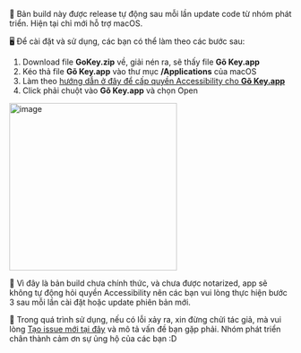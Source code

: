 🍎 Bản build này được release tự động sau mỗi lần update code từ nhóm phát triển. Hiện tại chỉ mới hỗ trợ macOS.

🖥 Để cài đặt và sử dụng, các bạn có thể làm theo các bước sau:

1. Download file **GoKey.zip** về, giải nén ra, sẽ thấy file **Gõ Key.app**
2. Kéo thả file **Gõ Key.app** vào thư mục **/Applications** của macOS
3. Làm theo [hướng dẫn ở đây để cấp quyền Accessibility cho **Gõ Key.app**](https://github.com/huytd/goxkey/wiki/H%C6%B0%E1%BB%9Bng-d%E1%BA%ABn-s%E1%BB%ADa-l%E1%BB%97i-kh%C3%B4ng-g%C3%B5-%C4%91%C6%B0%E1%BB%A3c-ti%E1%BA%BFng-Vi%E1%BB%87t-tr%C3%AAn-macOS#tr%C6%B0%E1%BB%9Dng-h%E1%BB%A3p-l%E1%BB%97i-do-ch%C6%B0a-c%E1%BA%A5p-quy%E1%BB%81n-accessibility)
4. Click phải chuột vào **Gõ Key.app** và chọn Open 
<img width="299" alt="image" src="https://user-images.githubusercontent.com/613943/222664339-1913b636-80da-4775-ad86-b964ea332c1b.png">

🔬 Vì đây là bản build chưa chính thức, và chưa được notarized, app sẽ không tự động hỏi quyền Accessibility nên các bạn vui lòng 
 thực hiện bước 3 sau mỗi lần cài đặt hoặc update phiên bản mới. 

🐞 Trong quá trình sử dụng, nếu có lỗi xảy ra, xin đừng chửi tác giả, mà vui lòng [Tạo issue mới tại đây](https://github.com/huytd/goxkey/issues) và mô tả vấn đề bạn gặp phải. Nhóm phát triển chân thành cảm ơn sự ủng hộ của các bạn :D 
